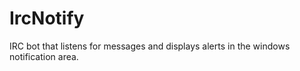 IrcNotify
=========

IRC bot that listens for messages and displays alerts in the windows notification area.